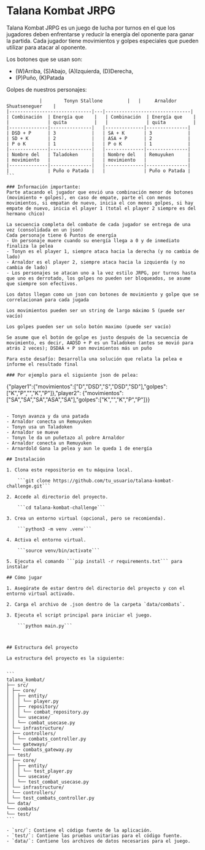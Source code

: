 # Talana Kombat JRPG

Talana Kombat JRPG es un juego de lucha por turnos en el que los jugadores deben enfrentarse y reducir la energía del oponente para ganar la partida. Cada jugador tiene movimientos y golpes especiales que pueden utilizar para atacar al oponente.

Los botones que se usan son:
- (W)Arriba, (S)Abajo, (A)Izquierda, (D)Derecha, 
- (P)Puño, (K)Patada 

Golpes de nuestros personajes:
``````
            |        Tonyn Stallone         |   |     Arnaldor Shuatseneguer    |
|------------------------------|---|-------------------------------|
| Combinación  | Energía que    |   | Combinación  | Energía que    |
|              | quita          |   |              | quita          |
|--------------|---------------|   |--------------|---------------|
| DSD + P      | 3             |   | SA + K       | 3             |
| SD + K       | 2             |   | ASA + P      | 2             |
| P o K        | 1             |   | P o K        | 1             |
|--------------|---------------|   |--------------|---------------|
| Nombre del   | Taladoken     |   | Nombre del   | Remuyuken     |
| movimiento   |               |   | movimiento   |               |
|--------------|---------------|   |--------------|---------------|
|              | Puño o Patada |   |              | Puño o Patada |
```

### Información importante: 
Parte atacando el jugador que envió una combinación menor de botones (movimiento + golpes), en caso de empate, parte el con menos movimientos, si empatan de nuevo, inicia el con menos golpes, si hay empate de nuevo, inicia el player 1 (total el player 2 siempre es del hermano chico) 

La secuencia completa del combate de cada jugador se entrega de una vez (consolidada en un json) 
Cada personaje tiene 6 Puntos de energía 
- Un personaje muere cuando su energía llega a 0 y de inmediato finaliza la pelea
- Tonyn es el player 1, siempre ataca hacia la derecha (y no cambia de lado)
- Arnaldor es el player 2, siempre ataca hacia la izquierda (y no cambia de lado)
- Los personajes se atacan uno a la vez estilo JRPG, por turnos hasta que uno es derrotado, los golpes no pueden ser bloqueados, se asume que siempre son efectivos. 

Los datos llegan como un json con botones de movimiento y golpe que se correlacionan para cada jugada 

Los movimientos pueden ser un string de largo máximo 5 (puede ser vacío) 

Los golpes pueden ser un solo botón maximo (puede ser vacío) 

Se asume que el botón de golpe es justo después de la secuencia de movimiento, es decir, AADSD + P es un Taladoken (antes se movió para atrás 2 veces); DSDAA + P son movimientos más un puño 

Para este desafío: Desarrolla una solución que relata la pelea e informe el resultado final

### Por ejemplo para el siguiente json de pelea: 

``````
{"player1":{"movimientos":["D","DSD","S","DSD","SD"],"golpes":["K","P","","K","P"]},"player2": {"movimientos":["SA","SA","SA","ASA","SA"],"golpes":["K","","K","P","P"]}} 
``````

- Tonyn avanza y da una patada
- Arnaldor conecta un Remuyuken
- Tonyn usa un Taladoken
- Arnaldor se mueve 
- Tonyn le da un puñetazo al pobre Arnaldor
- Arnaldor conecta un Remuyuken
- Arnardold Gana la pelea y aun le queda 1 de energía

## Instalación

1. Clona este repositorio en tu máquina local.

    ```git clone https://github.com/tu_usuario/talana-kombat-challenge.git```

2. Accede al directorio del proyecto.

    ```cd talana-kombat-challenge```

3. Crea un entorno virtual (opcional, pero se recomienda).

    ```python3 -m venv .venv```

4. Activa el entorno virtual.

    ```source venv/bin/activate```

5. Ejecuta el comando ```pip install -r requirements.txt``` para instalar

## Cómo jugar

1. Asegúrate de estar dentro del directorio del proyecto y con el entorno virtual activado.

2. Carga el archivo de .json dentro de la carpeta `data/combats`.

3. Ejecuta el script principal para iniciar el juego.

    ```python main.py```



## Estructura del proyecto

La estructura del proyecto es la siguiente:


```
talana_kombat/
├── src/
│ ├── core/
│ │ ├── entity/
│ │ │ └── player.py
│ │ ├── repository/
│ │ │ └── combat_repository.py
│ │ └── usecase/
│ │ └── combat_usecase.py
│ └── infrastructure/
│ ├── controllers/
│ │ └── combats_controller.py
│ └── gateways/
│ └── combats_gateway.py
├── test/
│ ├── core/
│ │ ├── entity/
│ │ │ └── test_player.py
│ │ └── usecase/
│ │ └── test_combat_usecase.py
│ └── infrastructure/
│ └── controllers/
│ └── test_combats_controller.py
└── data/
└── combats/
└── test/
```

- `src/`: Contiene el código fuente de la aplicación.
- `test/`: Contiene las pruebas unitarias para el código fuente.
- `data/`: Contiene los archivos de datos necesarios para el juego.
